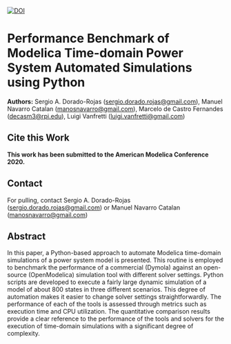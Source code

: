 [![DOI](https://zenodo.org/badge/221929051.svg)](https://zenodo.org/badge/latestdoi/221929051)

Performance Benchmark of Modelica Time-domain Power System Automated Simulations using Python
=====================================
**Authors:** Sergio A. Dorado-Rojas (sergio.dorado.rojas@gmail.com), Manuel Navarro Catalan (manosnavarro@gmail.com), Marcelo de Castro Fernandes (decasm3@rpi.edu), Luigi Vanfretti (luigi.vanfretti@gmail.com)

## Cite this Work

**This work has been submitted to the American Modelica Conference 2020.**

## Contact

For pulling, contact Sergio A. Dorado-Rojas (sergio.dorado.rojas@gmail.com) or Manuel Navarro Catalan (manosnavarro@gmail.com)

## Abstract

In this paper, a Python-based approach to automate Modelica time-domain simulations of a power system model is presented. This routine is employed to benchmark the performance of a commercial (Dymola) against an open-source (OpenModelica) simulation tool with different solver settings. Python scripts are developed to execute a fairly large dynamic simulation of a model of about 800 states in three different scenarios. This degree of automation makes it easier to change solver settings straightforwardly. The performance of each of the tools is assessed through metrics such as execution time and CPU utilization. The quantitative comparison results provide a clear reference to the performance of the tools and solvers for the execution of time-domain simulations with a significant degree of complexity.

